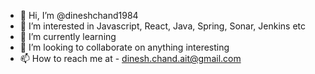- 👋 Hi, I’m @dineshchand1984
- 👀 I’m interested in Javascript, React, Java, Spring, Sonar, Jenkins etc
- 🌱 I’m currently learning 
- 💞️ I’m looking to collaborate on anything interesting
- 📫 How to reach me at - dinesh.chand.ait@gmail.com

<!---
dineshchand1984/dineshchand1984 is a ✨ special ✨ repository because its `README.md` (this file) appears on your GitHub profile.
You can click the Preview link to take a look at your changes.
--->
